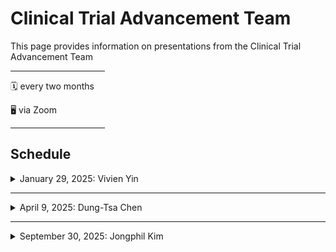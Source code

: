 # Clinical Trial Advancement Team

This page provides information on presentations from the Clinical Trial Advancement Team

<hr width="30%">

:spiral_calendar: every two months

:desktop_computer: via Zoom

<hr width="30%">

## Schedule

<details>

<summary>January 29, 2025: Vivien Yin</summary>

<br>

**Impact of the Timing of Complete Remission and Allogeneic Transplantation on Estimates of Event-free Survival in Previously Untreated Acute Myeloid Leukemia (AML)**

:memo: [slides](meetings/2025-01-29_event-free-survival/ASH%20AML%20endpoint_CT%20seminar_01292025.pdf)

:arrow_forward: [play recording](https://moffitt.hosted.panopto.com/Panopto/Pages/Viewer.aspx?id=72f719e4-5bc0-495d-b686-b274013dd5c4)

:pushpin: [notes from the talk](meetings/2025-01-29_event-free-survival/notes.md)

<br> :page_facing_up: Resources shared during/after the talk

-   [Restricted Mean Survival Time: An Obligatory End Point for Time-to-Event Analysis in Cancer Trials?](meetings/2025-01-29_event-free-survival/A'Hern-2016-Restricted%20mean%20survival%20time.pdf)
-   [Analyzing Restricted Mean Survival Time Using SAS/STAT](meetings/2025-01-29_event-free-survival/Analyzing%20estricted%20mean%20survival%20time%20using%20SAS_STAT.pdf)
-   [The Price of Kaplan–Meier](meetings/2025-01-29_event-free-survival/Meier-etal-2004-The%20Price%20of%20Kaplan-Meier.pdf)
-   [What Price Kaplan-Meier?](meetings/2025-01-29_event-free-survival/Miller-1983-What%20Price%20Kaplan-Meier%201983.pdf)
-   [Log-Rank Test vs MaxCombo and Difference in Restricted Mean Survival Time Tests for Comparing Survival Under Nonproportional Hazards in Immuno-oncology Trials A Systematic Review and Meta-analysis](meetings/2025-01-29_event-free-survival/Mukhopadhyay-2022-Log-rank%20test%20vs%20MaxCombo%20and%20difference%20in%20restricted%20mean%20survival%20time%20tests.pdf)
-   [Interpretability of Cancer Clinical Trial Results Using Restricted Mean Survival Time as an Alternative to the Hazard Ratio](meetings/2025-01-29_event-free-survival/Pak-etal-2017-Interpretability%20of%20cancer%20clinical%20trial%20results%20using%20restricted%20mean%20survival%20time.pdf)
-   [Restricted mean survival time: an alternative to the hazard ratio for the design and analysis of randomized trials with a time-to-event outcome](meetings/2025-01-29_event-free-survival/Royston-Parmar-2013-Restricted%20mean%20survival%20time.pdf)
-   [The use of restricted mean survival time to estimate the treatment effect in randomized clinical trials when the proportional hazards assumption is in doubt](meetings/2025-01-29_event-free-survival/Royston-Parmar-2011-The%20use%20of%20restricted%20mean%20survival%20time.pdf)
-   [On the empirical choice of the time window for restricted mean survival time](meetings/2025-01-29_event-free-survival/Tian-etal-2020-On%20the%20empirical%20choice%20of%20the%20time%20window%20for%20restricted%20mean%20survival%20time.pdf)
-   [Correlation of Milestone Restricted Mean Survival Time Ratio With Overall Survival Hazard Ratio in Randomized Clinical Trials of Immune Checkpoint Inhibitors](meetings/2025-01-29_event-free-survival/Wang-etal-2019-Correlation%20of%20Milestone%20Restricted%20Mean%20Survival%20Time%20Ratio%20to%20Overall%20Survival.pdf)
-   [On the Restricted Mean Survival Time Curve in Survival Analysis](meetings/2025-01-29_event-free-survival/Zhao-etal-2016-On%20the%20restricted%20mean%20survival%20time%20curve%20in%20survival%20analysis.pdf)
-   [On the Restricted Mean Survival Time Curve Survival Analysis](meetings/2025-01-29_event-free-survival/Zhao-etal-2020-On%20the%20Restricted%20Mean%20Survival%20Time%20Curve%20Survival%20Analysis.pdf)

</details>

<hr>

<details>

<summary>April 9, 2025: Dung-Tsa Chen</summary>

:memo: [slides](meetings/2025-04-09_adverse-events/Bio2_Clinical_Trial_Methodology_development_2025_AE.pdf)

<br/>

**Adverse Events**

</details>

<hr>

<details>

<summary>September 30, 2025: Jongphil Kim</summary>

<br/>

**Introduction to Time To Event Endpoint with Competing Risks**

:memo: [slides](meetings/2025-09-30_competing-risk/2025%20Bio2%20Introduciton%20to%20Time%20To%20Events%20with%20Competing%20Risks.pdf)

</details>
